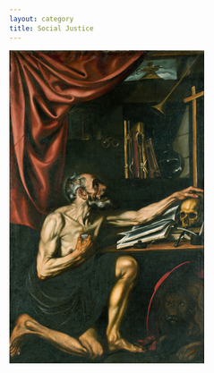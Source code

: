 ```yaml
---
layout: category
title: Social Justice
---
```


<img alt="“The King will reply, ‘Truly I tell you, whatever you did for one of the least of these brothers and sisters of mine, you did for me.’ Matthew 25:40" src="/_images/Purity.png"/>

